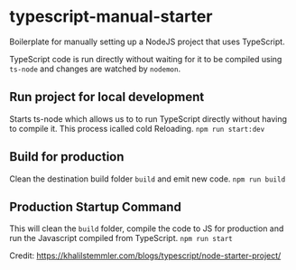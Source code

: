 # typescript-manual-starter
Boilerplate for manually setting up a NodeJS project that uses TypeScript.

TypeScript code is run directly without waiting for it to be compiled using `ts-node` and changes are watched by `nodemon`.

## Run project for local development
Starts ts-node which allows us to to run TypeScript directly without having to compile it. This process icalled cold Reloading.
`npm run start:dev`

## Build for production
Clean the destination build folder `build` and emit new code.
`npm run build`

## Production Startup Command
This will clean the `build` folder, compile the code to JS for production and run the Javascript compiled from TypeScript.
`npm run start`


Credit: https://khalilstemmler.com/blogs/typescript/node-starter-project/